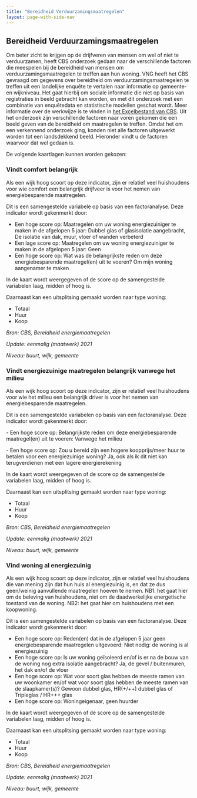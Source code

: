 ```yaml
---
title: "Bereidheid Verduurzamingsmaatregelen"
layout: page-with-side-nav
---
```


## Bereidheid Verduurzamingsmaatregelen

Om beter zicht te krijgen op de drijfveren van mensen om wel of niet te verduurzamen, heeft CBS onderzoek gedaan naar de verschillende factoren die meespelen bij de bereidheid van mensen om verduurzamingsmaatregelen te treffen aan hun woning. 
VNG heeft het CBS gevraagd om gegevens over bereidheid om verduurzamingsmaatregelen te treffen uit een landelijke enquête te vertalen naar informatie op gemeente- en wijkniveau. Het gaat hierbij om sociale informatie die niet op basis van 
registraties in beeld gebracht kan worden, en met dit onderzoek met een combinatie van enquêtedata en statistische modellen geschat wordt. Meer informatie over de werkwijze is te vinden in 
[het Excelbestand van CBS](https://www.cbs.nl/nl-nl/maatwerk/2023/14/bereidheid-energietransitiemaatregelen-2021). 
Uit het onderzoek zijn verschillende factoren naar voren gekomen die een beeld geven van de bereidheid om maatregelen te treffen. Omdat het om een verkennend onderzoek ging, konden niet alle factoren uitgewerkt worden tot een landsdekkend beeld. 
Hieronder vindt u de factoren waarvoor dat wel gedaan is.

De volgende kaartlagen kunnen worden gekozen:

### Vindt comfort belangrijk

Als een wijk hoog scoort op deze indicator, zijn er relatief veel huishoudens voor wie comfort een belangrijk drijfveer is voor het nemen van energiebesparende maatregelen.

Dit is een samengestelde variabele op basis van een factoranalyse. Deze indicator wordt gekenmerkt door:

- Een hoge score op: Maatregelen om uw woning energiezuiniger te maken in de afgelopen 5 jaar: Dubbel glas of glasisolatie aangebracht, De isolatie van dak, muur, vloer of wanden verbeterd
- Een lage score op: Maatregelen om uw woning energiezuiniger te maken in de afgelopen 5 jaar: Geen
- Een hoge score op: Wat was de belangrijkste reden om deze energiebesparende maatregel(en) uit te voeren? Om mijn woning aangenamer te maken

In de kaart wordt weergegeven of de score op de samengestelde variabelen laag, midden of hoog is.

Daarnaast kan een uitsplitsing gemaakt worden naar type woning:

- Totaal
- Huur
- Koop

_Bron: CBS, Bereidheid energiemaatregelen_

_Update: eenmalig (maatwerk) 2021_

_Niveau: buurt, wijk, gemeente_

### Vindt energiezuinige maatregelen belangrijk vanwege het milieu

Als een wijk hoog scoort op deze indicator, zijn er relatief veel huishoudens voor wie het milieu een belangrijk driver is voor het nemen van energiebesparende maatregelen.

Dit is een samengestelde variabelen op basis van een factoranalyse. Deze indicator wordt gekenmerkt door:

\- Een hoge score op: Belangrijkste reden om deze energiebesparende maatregel(en) uit te voeren: Vanwege het milieu

\- Een hoge score op: Zou u bereid zijn een hogere koopprijs/meer huur te betalen voor een energiezuinige woning? Ja, ook als ik dit niet kan terugverdienen met een lagere energierekening

In de kaart wordt weergegeven of de score op de samengestelde variabelen laag, midden of hoog is.

Daarnaast kan een uitsplitsing gemaakt worden naar type woning:

- Totaal
- Huur
- Koop

_Bron: CBS, Bereidheid energiemaatregelen_

_Update: eenmalig (maatwerk) 2021_

_Niveau: buurt, wijk, gemeente_

### Vind woning al energiezuinig

Als een wijk hoog scoort op deze indicator, zijn er relatief veel huishoudens die van mening zijn dat hun huis al energiezuinig is, en dat ze dus geen/weinig aanvullende maatregelen hoeven te nemen. NB1: het gaat hier om de beleving van huishoudens, niet om de daadwerkelijke energetische toestand van de woning. NB2: het gaat hier om huishoudens met een koopwoning.

Dit is een samengestelde variabelen op basis van een factoranalyse. Deze indicator wordt gekenmerkt door:

- Een hoge score op: Reden(en) dat in de afgelopen 5 jaar geen energiebesparende maatregelen uitgevoerd: Niet nodig: de woning is al energiezuinig
- Een hoge score op: Is uw woning geïsoleerd en/of is er na de bouw van de woning nog extra isolatie aangebracht? Ja, de gevel / buitenmuren, het dak en/of de vloer
- Een hoge score op: Wat voor soort glas hebben de meeste ramen van uw woonkamer en/of wat voor soort glas hebben de meeste ramen van de slaapkamer(s)? Gewoon dubbel glas, HR(+/++) dubbel glas of Tripleglas / HR+++ glas
- Een hoge score op: Woningeigenaar, geen huurder

In de kaart wordt weergegeven of de score op de samengestelde variabelen laag, midden of hoog is.

Daarnaast kan een uitsplitsing gemaakt worden naar type woning:

- Totaal
- Huur
- Koop

_Bron: CBS, Bereidheid energiemaatregelen_

_Update: eenmalig (maatwerk) 2021_

_Niveau: buurt, wijk, gemeente_
